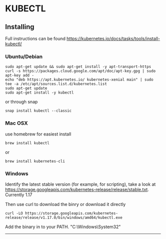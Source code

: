 # KUBECTL

## Installing
Full instructions can be found https://kubernetes.io/docs/tasks/tools/install-kubectl/

### Ubuntu/Debian

```
sudo apt-get update && sudo apt-get install -y apt-transport-https
curl -s https://packages.cloud.google.com/apt/doc/apt-key.gpg | sudo apt-key add -
echo "deb https://apt.kubernetes.io/ kubernetes-xenial main" | sudo tee -a /etc/apt/sources.list.d/kubernetes.list
sudo apt-get update
sudo apt-get install -y kubectl
```

or through snap 

```
snap install kubectl --classic
```

### Mac OSX 
use homebrew for easiest install

```
brew install kubectl 
```
or 
```
brew install kubernetes-cli
```

### Windows
Identify the latest stable version (for example, for scripting), take a look at https://storage.googleapis.com/kubernetes-release/release/stable.txt. Currently 1.17

Then use curl to download the binry or download it directly
```
curl -LO https://storage.googleapis.com/kubernetes-release/release/v1.17.0/bin/windows/amd64/kubectl.exe
```
Add the binary in to your PATH. "C:\Windows\System32"

---



